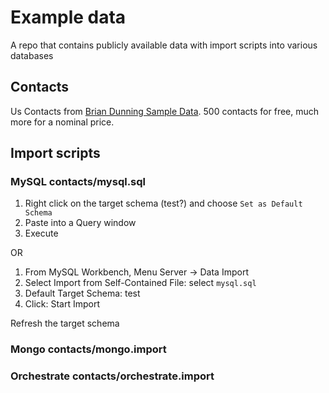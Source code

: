 # Example data

A repo that contains publicly available data with import scripts into various databases

## Contacts

Us Contacts from [Brian Dunning Sample Data](https://www.briandunning.com/sample-data/). 500 contacts for free, much more for a nominal price.

## Import scripts

### MySQL contacts/mysql.sql

1. Right click on the target schema (test?) and choose `Set as Default Schema`
1. Paste into a Query window
1. Execute

OR

1. From MySQL Workbench, Menu Server -> Data Import
1. Select Import from Self-Contained File: select `mysql.sql`
1. Default Target Schema: test
1. Click: Start Import

Refresh the target schema

### Mongo contacts/mongo.import

### Orchestrate contacts/orchestrate.import


